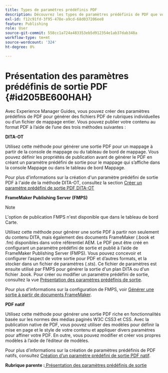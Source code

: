 ```yaml
---
title: Types de paramètres prédéfinis PDF
description: Découvrez les types de paramètres prédéfinis de PDF que vous pouvez créer à l’aide d’Adobe Experience Manager Guides.
exl-id: f12c91fd-3f95-478e-a9cd-68d037206ee8
feature: Publishing
role: User
source-git-commit: 558cc1a724a483353eb5d912354e1ab37dab348a
workflow-type: tm+mt
source-wordcount: '324'
ht-degree: 0%

---
```


# Présentation des paramètres prédéfinis de sortie PDF {#id205BE600HAH}

Avec Experience Manager Guides, vous pouvez créer des paramètres prédéfinis de PDF pour générer des fichiers PDF de rubriques individuelles ou d’un fichier de mappage entier. Vous pouvez publier votre contenu au format PDF à l’aide de l’une des trois méthodes suivantes :

**DITA-OT**

Utilisez cette méthode pour générer une sortie PDF pour un mappage à partir de la console de mappage ou du tableau de bord de mappage. Vous pouvez définir les propriétés de publication avant de générer le PDF en créant un paramètre prédéfini de sortie pour le mappage qui s’affiche dans la console Mappage ou dans le tableau de bord Mappage.

Pour plus d&#39;informations sur la création d&#39;un paramètre prédéfini de sortie PDF à l&#39;aide de la méthode DITA-OT, consultez la section [Créer un paramètre prédéfini de sortie PDF DITA-OT](./generate-output-pdf-dita-ot.md)

**FrameMaker Publishing Server (FMPS)**

>[!NOTE]
>
> L&#39;option de publication FMPS n&#39;est disponible que dans le tableau de bord Carte.

Utilisez cette méthode pour générer une sortie PDF à partir non seulement du contenu DITA, mais également des documents FrameMaker (.book et .fm) disponibles dans votre référentiel AEM. Le PDF peut être créé en configurant un paramètre prédéfini de sortie et publié à l’aide de FrameMaker Publishing Server (FMPS). Vous pouvez concevoir et configurer l’aspect de votre sortie pour PDF et d’autres formats, et la stocker dans un fichier de paramètres (.sts). Ce fichier de paramètres est ensuite utilisé par FMPS pour générer la sortie d&#39;un plan DITA ou d&#39;un fichier .book. Pour créer ou modifier un paramètre prédéfini de sortie, consultez la vue [Présentation des paramètres prédéfinis de sortie](../user-guide/generate-output-understand-presets.md).

Pour plus d&#39;informations sur la configuration de FMPS, voir [Générer une sortie à partir de documents FrameMaker](../user-guide/fm-output-generatation.md).

**PDF natif**

Utilisez cette méthode pour générer une sortie PDF riche en fonctionnalités basée sur les normes des médias paginés W3C CSS3 et CSS. Avec la publication native de PDF, vous pouvez utiliser des modèles pour définir la mise en page et le style de votre contenu et appliquer divers paramètres pour affiner votre PDF. En outre, vous pouvez modifier et créer vos propres modèles à l’aide de l’éditeur de modèles.

Pour plus d’informations sur la création de paramètres prédéfinis de PDF natifs, consultez [Création d’un paramètre prédéfini de sortie PDF natif](../web-editor/native-pdf-web-editor.md).





**Rubrique parente :**&#x200B;[ Présentation des paramètres prédéfinis de sortie](generate-output-understand-presets.md)
